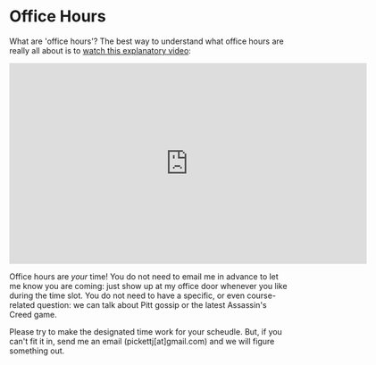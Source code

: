 # Office Hours

What are 'office hours'? The best way to understand what office hours are really all about is to [watch this explanatory video](https://vimeo.com/270014784):

<iframe title="vimeo-player" src="https://player.vimeo.com/video/270014784?h=2a3d2ca561" width="640" height="360" frameborder="0" referrerpolicy="strict-origin-when-cross-origin" allow="autoplay; fullscreen; picture-in-picture; clipboard-write; encrypted-media; web-share"   allowfullscreen></iframe>

Office hours are *your* time! You do not need to email me in advance to let me know you are coming: just show up at my office door whenever you like during the time slot. You do not need to have a specific, or even course-related question: we can talk about Pitt gossip or the latest Assassin's Creed game. 

Please try to make the designated time work for your scheudle. But, if you can't fit it in, send me an email (pickettj[at]gmail.com) and we will figure something out.




